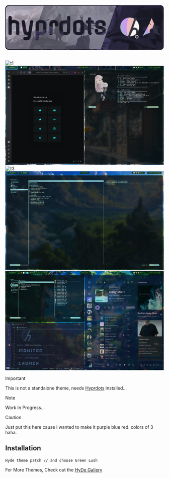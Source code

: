 <div align = center><img src="https://raw.githubusercontent.com/prasanthrangan/hyprdots/main/Source/assets/hyprdots_banner.png"><br><br></div>



![t1](./Screenshots/wallpaper.png)
![t2](./Screenshots/zed+fastfetch.png)
![t3](./Screenshots/rofi+wallpaper.png)
![t4](./Screenshots/superfile.png)
![t5](./Screenshots/spf+vscode+spotify.png)


> [!IMPORTANT]
> This is not a standalone theme, needs [Hyprdots](https://github.com/prasanthrangan/hyprdots) installed...

> [!NOTE]
> Work In Progress...


> [!CAUTION]
> Just put this here cause i wanted to make it purple blue red. colors of 3 haha.

## Installation

```sh
Hyde theme patch // and choose Green Lush
```

For More Themes, Check out the [HyDe Gallery](https://github.com/kRHYME7/hyde-gallery)
